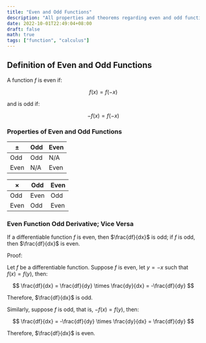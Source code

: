 ```yaml
---
title: "Even and Odd Functions"
description: "All properties and theorems regarding even and odd functions"
date: 2022-10-01T22:49:04+08:00
draft: false
math: true
tags: ["function", "calculus"]
---
```


## Definition of Even and Odd Functions

A function $f$ is even if:

$$
f(x) = f(-x)
$$

and is odd if:

$$
-f(x) = f(-x)
$$

### Properties of Even and Odd Functions

|$\pm$ |Odd | Even|
|----|----|-----|
|Odd| Odd | N/A|
|Even| N/A| Even|

|$\times$| Odd | Even |
|----|----|----|
|Odd| Even | Odd|
|Even| Odd | Even|

### Even Function Odd Derivative; Vice Versa

If a differentiable function $f$ is even, then $\frac{df}{dx}$ is odd; if $f$ is odd, then $\frac{df}{dx}$ is even.

Proof:

Let $f$ be a differentiable function. Suppose $f$ is even, let $y = -x$ such that $f(x) = f(y)$, then:

$$
\frac{df}{dx} = \frac{df}{dy} \times \frac{dy}{dx} = -\frac{df}{dy}
$$

Therefore, $\frac{df}{dx}$ is odd.

Similarly, suppose $f$ is odd, that is, $-f(x) = f(y)$, then:

$$
\frac{df}{dx} = -\frac{df}{dy} \times \frac{dy}{dx} = \frac{df}{dy}
$$

Therefore, $\frac{df}{dx}$ is even.
